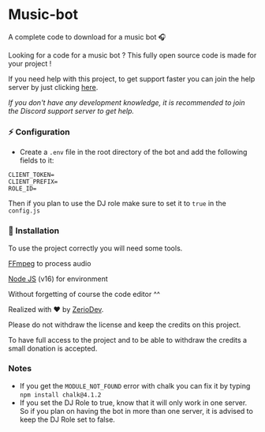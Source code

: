 # Music-bot

A complete code to download for a music bot 🎧

Looking for a code for a music bot ? This fully open source code is made for your project !

If you need help with this project, to get support faster you can join the help server by just clicking [here](https://discord.gg/5cGSYV8ZZj).

*If you don't have any development knowledge, it is recommended to join the Discord support server to get help.*

### ⚡ Configuration

 - Create a `.env` file in the root directory of the bot and add the following fields to it:

```
CLIENT_TOKEN=
CLIENT_PREFIX=
ROLE_ID=
```

Then if you plan to use the DJ role make sure to set it to `true` in the `config.js`

### 📑 Installation

To use the project correctly you will need some tools.

[FFmpeg](https://www.ffmpeg.org) to process audio

[Node JS](https://nodejs.org/en/) (v16) for environment

Without forgetting of course the code editor ^^

Realized with ❤️ by [ZerioDev](https://github.com/ZerioDev).

Please do not withdraw the license and keep the credits on this project.

To have full access to the project and to be able to withdraw the credits a small donation is accepted. 

### Notes

 - If you get the `MODULE_NOT_FOUND` error with chalk you can fix it by typing `npm install chalk@4.1.2`
 - If you set the DJ Role to true, know that it will only work in one server. So if you plan on having the bot in more than one server, it is advised to keep the DJ Role set to false.
